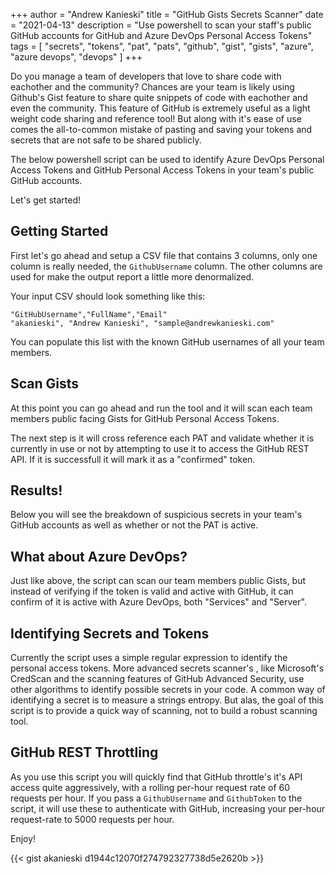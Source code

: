 +++
author = "Andrew Kanieski"
title = "GitHub Gists Secrets Scanner"
date = "2021-04-13"
description = "Use powershell to scan your staff's public GitHub accounts for GitHub and Azure DevOps Personal Access Tokens"
tags = [
  "secrets",
	"tokens",
  "pat",
  "pats",
  "github",
  "gist",
  "gists",
  "azure",
  "azure devops",
  "devops"
]
+++

Do you manage a team of developers that love to share code with eachother and the community? Chances are your team is likely 
using Github's Gist feature to share quite snippets of code with eachother and even the community. This feature of GitHub is 
extremely useful as a light weight code sharing and reference tool! But along with it's ease of use comes the all-to-common 
mistake of pasting and saving your tokens and secrets that are not safe to be shared publicly.

The below powershell script can be used to identify Azure DevOps Personal Access Tokens and GitHub Personal Access Tokens in 
your team's public GitHub accounts.

Let's get started!

## Getting Started
First let's go ahead and setup a CSV file that contains 3 columns, only one column is really needed, the `GithubUsername` 
column. The other columns are used for make the output report a little more denormalized.

Your input CSV should look something like this:

```
"GitHubUsername","FullName","Email"
"akanieski", "Andrew Kanieski", "sample@andrewkanieski.com"
```

You can populate this list with the known GitHub usernames of all your team members.

## Scan Gists
At this point you can go ahead and run the tool and it will scan each team members public facing Gists for GitHub Personal 
Access Tokens.

The next step is it will cross reference each PAT and validate whether it is currently in use or not by attempting to use it 
to access the GitHub REST API. If it is successfull it will mark it as a "confirmed" token.

## Results!
Below you will see the breakdown of suspicious secrets in your team's GitHub accounts as well as whether or not the PAT is 
active.

## What about Azure DevOps?
Just like above, the script can scan our team members public Gists, but instead of verifying if the token is valid and active 
with GitHub, it can confirm of it is active with Azure DevOps, both "Services" and "Server". 

## Identifying Secrets and Tokens
Currently the script uses a simple regular expression to identify the personal access tokens. More advanced secrets scanner's 
, like Microsoft's CredScan and the scanning features of GitHub Advanced Security, use other algorithms to identify possible 
secrets in your code. A common way of identifying a secret is to measure a strings entropy. But alas, the goal of this script 
is to provide a quick way of scanning, not to build a robust scanning tool. 

## GitHub REST Throttling
As you use this script you will quickly find that GitHub throttle's it's API access quite aggressively, with a rolling per-hour 
request rate of 60 requests per hour. If you pass a `GithubUsername` and `GithubToken` to the script, it will use these to 
authenticate with GitHub, increasing your per-hour request-rate to 5000 requests per hour.

Enjoy!


{{< gist akanieski d1944c12070f274792327738d5e2620b >}}
